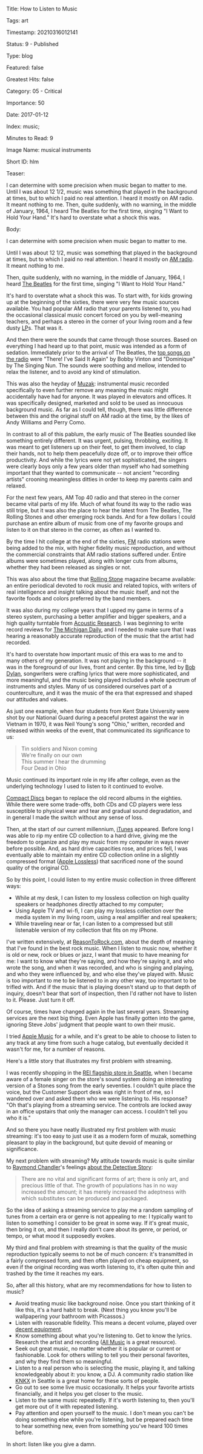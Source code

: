 Title:  How to Listen to Music

Tags:   art

Timestamp: 20210316012141

Status: 9 - Published

Type:   blog

Featured: false

Greatest Hits: false

Category: 05 - Critical

Importance: 50

Date:   2017-01-12

Index:  music; 

Minutes to Read: 9

Image Name: musical instruments

Short ID: hlm

Teaser:

I can determine with some precision when music began to matter to me. Until I was about 12 1/2, music was something that played in the background at times, but to which I paid no real attention. I heard it mostly on AM radio. It meant nothing to me. Then, quite suddenly, with no warning, in the middle of January, 1964, I heard The Beatles for the first time, singing "I Want to Hold Your Hand." It's hard to overstate what a shock this was.


Body:

I can determine with some precision when music began to matter to me. 

Until I was about 12 1/2, music was something that played in the background at times, but to which I paid no real attention. I heard it mostly on [AM radio][am]. It meant nothing to me. 

Then, quite suddenly, with no warning, in the middle of January, 1964, I heard [The Beatles][beatles] for the first time, singing "I Want to Hold Your Hand."

It's hard to overstate what a shock this was. To start with, for kids growing up at the beginning of the sixties, there were very few music sources available. You had popular AM radio that your parents listened to, you had the occasional classical music concert forced on you by well-meaning teachers, and perhaps a stereo in the corner of your living room and a few dusty [LP][]s. That was it.  

And then there were the sounds that came through those sources. Based on everything I had heard up to that point, music was intended as a form of sedation. Immediately prior to the arrival of The Beatles, the [top songs on the radio][top40] were "There! I've Said It Again" by Bobby Vinton and "Dominique" by The Singing Nun. The sounds were soothing and mellow, intended to relax the listener, and to avoid any kind of stimulation. 

This was also the heyday of [Muzak][]: instrumental music recorded specifically to even further remove any meaning the music might accidentally have had for anyone. It was played in elevators and offices. It was specifically designed, marketed and sold to be used as innocuous background music. As far as I could tell, though, there was little difference between this and the original stuff on AM radio at the time, by the likes of Andy Williams and Perry Como. 
  
In contrast to all of this pablum, the early music of The Beatles sounded like something entirely different. It was urgent, pulsing, throbbing, exciting. It was meant to get listeners up on their feet, to get them involved, to clap their hands, not to help them peacefully doze off, or to improve their office productivity. And while the lyrics were not yet sophisticated, the singers were clearly boys only a few years older than myself who had something important that they wanted to communicate -- not ancient "recording artists" crooning meaningless ditties in order to keep my parents calm and relaxed. 

For the next few years, AM Top 40 radio and that stereo in the corner became vital parts of my life. Much of what found its way to the radio was still tripe, but it was also the place to hear the latest from The Beatles, The Rolling Stones and other emerging rock bands. And for a few dollars I could purchase an entire album of music from one of my favorite groups and listen to it on that stereo in the corner, as often as I wanted to. 

By the time I hit college at the end of the sixties, [FM][] radio stations were being added to the mix, with higher fidelity music reproduction, and without the commercial constraints that AM radio stations suffered under. Entire albums were sometimes played, along with longer cuts from albums, whether they had been released as singles or not. 

This was also about the time that [Rolling Stone][rs] magazine became available: an entire periodical devoted to rock music and related topics, with writers of real intelligence and insight talking about the music itself, and not the favorite foods and colors preferred by the band members. 

It was also during my college years that I upped my game in terms of a stereo system, purchasing a better amplifier and bigger speakers, and a high quality turntable from [Acoustic Research][ar].  I was beginning to write record reviews for [The Michigan Daily][michdaily], and I needed to make sure that I was hearing a reasonably accurate reproduction of the music that the artist had recorded. 

It's hard to overstate how important music of this era was to me and to many others of my generation. It was not playing in the background -- it was in the foreground of our lives, front and center. By this time, led by [Bob Dylan][dylan], songwriters were crafting lyrics that were more sophisticated, and more meaningful, and the music being played included a whole spectrum of instruments and styles. Many of us considered ourselves part of a counterculture, and it was the music of the era that expressed and shaped our attitudes and values. 

As just one example, when four students from Kent State University were shot by our National Guard during a peaceful protest against the war in Vietnam in 1970, it was Neil Young's song "Ohio," written, recorded and released within weeks of the event, that communicated its significance to us:

> Tin soldiers and Nixon coming  
> We're finally on our own  
> This summer I hear the drumming  
> Four Dead in Ohio

Music continued its important role in my life after college, even as the underlying technology I used to listen to it continued to evolve. 

[Compact Discs][cd] began to replace the old record albums in the eighties. While there were some trade-offs, both CDs and CD players were less susceptible to physical wear and tear and gradual sound degradation, and in general I made the switch without any sense of loss. 

Then, at the start of our current millennium, [iTunes][] appeared. Before long I was able to rip my entire CD collection to a hard drive, giving me the freedom to organize and play my music from my computer in ways never before possible. And, as hard drive capacities rose, and prices fell, I was eventually able to maintain my entire CD collection online in a slightly compressed format ([Apple Lossless][alac]) that sacrificed none of the sound quality of the original CD. 

So by this point, I could listen to my entire music collection in three different ways:

* While at my desk, I can listen to my lossless collection on high quality speakers or headphones directly attached to my computer;
* Using Apple TV and wi-fi, I can play my lossless collection over the media system in my living room, using a real amplifier and real speakers;
* While traveling near or far, I can listen to a compressed but still listenable version of my collection that fits on my iPhone. 

I've written extensively, at [ReasonToRock.com][r2r], about the depth of meaning that I've found in the best rock music. When I listen to music now, whether it is old or new, rock or blues or jazz, I want that music to have meaning for me: I want to know what they're saying, and how they're saying it, and who wrote the song, and when it was recorded, and who is singing and playing, and who they were influenced by, and who else they've played with. Music is too important to me to be listened to in any other way, too important to be trifled with. And if the music that is playing doesn't stand up to that depth of inquiry, doesn't bear that sort of inspection, then I'd rather not have to listen to it. Please. Just turn it off.   

Of course, times have changed again in the last several years. Streaming services are the next big thing. Even Apple has finally gotten into the game, ignoring Steve Jobs' judgment that people want to own their music. 

I tried [Apple Music][apple-music] for a while, and it's great to be able to choose to listen to any track at any time from such a huge catalog, but eventually decided it wasn't for me, for a number of reasons. 

Here's a little story that illustrates my first problem with streaming.

I was recently shopping in the [REI flagship store in Seattle][rei], when I became aware of a female singer on the store's sound system doing an interesting version of a Stones song from the early seventies. I couldn't quite place the voice, but the Customer Support desk was right in front of me, so I wandered over and asked them who we were listening to. His response? "Oh that's playing from a streaming service. The controls are locked away in an office upstairs that only the manager can access. I couldn't tell you who it is."

And so there you have neatly illustrated my first problem with music streaming: it's too easy to just use it as a modern form of muzak, something pleasant to play in the background, but quite devoid of meaning or significance. 

My next problem with streaming? My attitude towards music is quite similar to [Raymond Chandler][chandler]'s feelings [about the Detective Story][murder]:

> There are no vital and significant forms of art; there is only art, and precious little of that. The growth of populations has in no way increased the amount; it has merely increased the adeptness with which substitutes can be produced and packaged.

So the idea of asking a streaming service to play me a random sampling of tunes from a certain era or genre is not appealing to me: I typically want to listen to something I consider to be great in some way. If it's great music, then bring it on, and then I really don't care about its genre, or period, or tempo, or what mood it supposedly evokes.  

My third and final problem with streaming is that the quality of the music reproduction typically seems to not be of much concern: it's transmitted in a fairly compressed form, and then often played on cheap equipment, so even if the original recording was worth listening to, it's often quite thin and trashed by the time it reaches my ears. 

So, after all this history, what are my recommendations for how to listen to music?

* Avoid treating music like background noise. Once you start thinking of it like this, it's a hard habit to break. (Next thing you know you'll be wallpapering your bathroom with Picassos.)
* Listen with reasonable fidelity. This means a decent volume, played over [decent equipment][equipment].  
* Know something about what you're listening to. Get to know the lyrics. Research the artist and recording ([All Music][allmusic] is a great resource).
* Seek out great music, no matter whether it is popular or current or fashionable. Look for others willing to tell you their personal favorites, and why they find them so meaningful. 
* Listen to a real person who is selecting the music, playing it, and talking knowledgeably about it: you know, a DJ. A community radio station like [KNKX][] in Seattle is a great home for these sorts of people.
* Go out to see some live music occasionally. It helps your favorite artists financially, and it helps you get closer to the music.
* Listen to the same music repeatedly. If it's worth listening to, then you'll get more out of it with repeated listening. 
* Pay attention and open yourself to the music. I don't mean you can't be doing something else while you're listening, but be prepared each time to hear something new, even from something you've heard 100 times before. 

In short: listen like you give a damn. 

[alac]:		https://en.wikipedia.org/wiki/Apple_Lossless
[allmusic]: http://www.allmusic.com
[am]:		https://en.wikipedia.org/wiki/AM_broadcasting
[apple-music]: http://www.apple.com/music/
[ar]:    	https://en.wikipedia.org/wiki/Acoustic_Research
[beatles]:  http://www.reasontorock.com/artists/beatles.html
[cd]:    	https://en.wikipedia.org/wiki/Compact_disc
[chandler]: http://en.wikipedia.org/wiki/Raymond_Chandler
[dylan]:	http://www.reasontorock.com/artists/bob_dylan.html
[equipment]: http://thewirecutter.com/reviews/best-receiver/
[fm]:		https://en.wikipedia.org/wiki/FM_broadcasting
[itunes]:   https://en.wikipedia.org/wiki/ITunes
[knkx]:		http://knkx.org
[lp]:		https://en.wikipedia.org/wiki/LP_record
[michdaily]: https://www.michigandaily.com
[murder]: 	http://www.amazon.com/exec/obidos/ASIN/0394757653/pagantuna-20
[muzak]: 	https://en.wikipedia.org/wiki/Muzak
[rei]:		https://www.rei.com/stores/seattle.html
[rs]:    	https://en.wikipedia.org/wiki/Rolling_Stone
[r2r]:		http://www.reasontorock.com
[top40]:	https://weeklytop40.wordpress.com/1964-all-charts/
